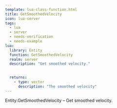 ```yaml
---
template: lua-class-function.html
title: GetSmoothedVelocity
icon: lua-server
tags:
  - lua
  - server
  - needs-verification
  - needs-example
lua:
  library: Entity
  function: GetSmoothedVelocity
  realm: server
  description: "Get smoothed velocity."
  
  
  returns:
    - type: vector
      description: "The smoothed velocity"
---
```


<div class="lua__search__keywords">
Entity:GetSmoothedVelocity &#x2013; Get smoothed velocity.
</div>
